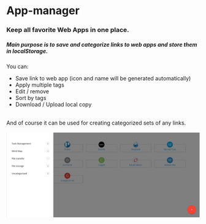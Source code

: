 # App-manager

<h3>Keep all favorite Web Apps in one place.</h3>
<h5>Main purpose is to save and categorize links to web apps and store them in localStorage.</h5>
You can:
<ul>
<li>Save link to web app (icon and name will be generated automatically)</li>
<li>Apply multiple tags</li>
<li>Edit / remove</li>
<li>Sort by tags</li>
<li>Download / Upload local copy</li>
</ul>
<br />
And of course it can be used for creating categorized sets of any links.
<br /><br />
<img src="https://raw.githubusercontent.com/Lightislands/App-manager/master/app-holder.jpg" alt="app-manager" />
